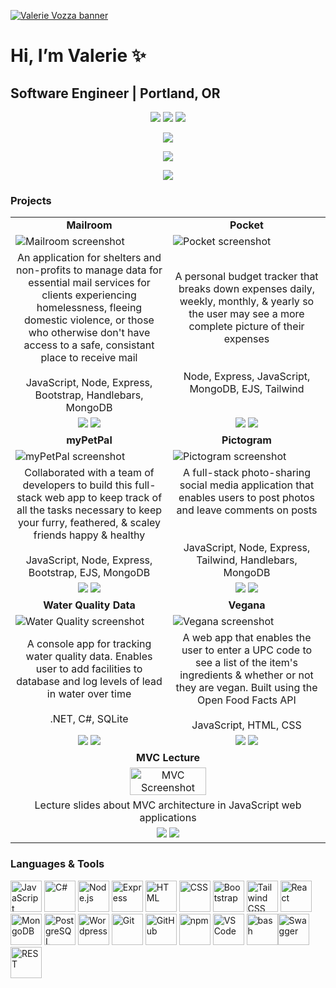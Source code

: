 [![Valerie Vozza banner](https://user-images.githubusercontent.com/101529105/189467733-f9936afd-971c-43ed-9a8f-6e8cbe0cf89e.png)](https://valerievozza.dev)


# Hi, I’m Valerie ✨
## Software Engineer | Portland, OR

<p align="center">
  <a href="https://valerievozza.dev" alt="Portfolio"><img src="https://img.shields.io/badge/portfolio-valerievozza.dev-13B499"></a>
  <a href="https://www.linkedin.com/in/valerievozza" alt="LinkedIn"><img src="https://img.shields.io/badge/linkedin-%2Fvalerievozza-13B499"></a>
  <a href="https://www.twitter.com/valerievozza_" alt="Twitter"><img src ="https://img.shields.io/badge/twitter-%2Fvalerievozza__-13B499"></a>
</p>
<p align="center">
  <a href="https://www.codewars.com/users/valerievozza" alt="Codewars"><img src="https://www.codewars.com/users/valerievozza/badges/small"></a>
</p>

<p align="center">
  <a href="https://leetcode.com/valerievozza/" alt="Leetcode"><img src="https://img.shields.io/badge/dynamic/json?style=flat&labelColor=black&color=%23ffa116&label=Solved&query=solvedOverTotal&url=https%3A%2F%2Fleetcode-badge.vercel.app%2Fapi%2Fusers%2Fvalerievozza&logo=leetcode&logoColor=yellow"></a>
</p>

<p align="center">
  <img src="https://github-readme-streak-stats.herokuapp.com/?user=valerievozza&theme=dark"/>
</p>

<!-- <p align="center">
  <a href="https://github.com/anuraghazra/github-readme-stats/">
    <img src="https://github-readme-stats.vercel.app/api/top-langs/?username=valerievozza&layout=compact&theme=dark">
  </a>
</p> -->


### Projects

<!-- TABLE TABLE -->
<table>
  
<!--  ROW 1  -->
  <tr>
    <td width="50%" align="center">
      <b>Mailroom</b>
    </td>
    <td width="50%" align="center">
      <b>Pocket</b>
    </td>
  </tr>
  <tr>
    <td>
      <img src="https://user-images.githubusercontent.com/101529105/191888110-02847a0b-350d-405c-bad2-579aa0d25bdd.png" alt="Mailroom screenshot">
    </td>
    <td>
      <img src="https://user-images.githubusercontent.com/101529105/193366642-cbafa577-aa45-4111-ad22-2ef74074151f.png" alt="Pocket screenshot">
    </td>
  </tr>
  <tr>
    <td align="center">
      An application for shelters and non-profits to manage data for essential mail services for clients experiencing homelessness, fleeing domestic violence, or those who otherwise don't have access to a safe, consistant place to receive mail<br><br>JavaScript, Node, Express, Bootstrap, Handlebars, MongoDB
    </td>
    <td align="center">
      A personal budget tracker that breaks down expenses daily, weekly, monthly, & yearly so the user may see a more complete picture of their expenses<br><br><br>Node, Express, JavaScript, MongoDB, EJS, Tailwind
    </td>
  <tr>
    <td align="center">
      <a href="https://github.com/valerievozza/mailroom"><img src="https://img.shields.io/badge/✨ -repo-13B499"></a> <a href="https://mailroom.cyclic.app"><img src="https://img.shields.io/badge/🌐 -website-13B499"></a>
    </td>
    <td align="center">
      <a href="https://github.com/valerievozza/pocket"><img src="https://img.shields.io/badge/✨ -repo-13B499"></a> <a href="https://pocket.cyclic.app"><img src="https://img.shields.io/badge/🌐 -website-13B499"></a>
    </td>
  </tr>
  
<!--  ROW 2  -->
  <tr>
    <td width="50%" align="center">
      <b>myPetPal</b>
    </td>
    <td width="50%" align="center">
      <b>Pictogram</b>
    </td>
  </tr>
  <tr>
    <td>
      <img src="https://user-images.githubusercontent.com/101529105/209583958-3d49da14-8704-4561-89bf-989d295d7b70.png" alt="myPetPal screenshot">
    </td>
    <td>
      <img src="https://user-images.githubusercontent.com/101529105/191889904-161375f7-07aa-42cc-bbfc-0bb01ee2af20.png" alt="Pictogram screenshot">
    </td>
  </tr>
  <tr>
    <td align="center">
      Collaborated with a team of developers to build this full-stack web app to keep track of all the tasks necessary to keep your furry, feathered, & scaley friends happy & healthy<br><br>JavaScript, Node, Express, Bootstrap, EJS, MongoDB
    </td>
    <td align="center">
      A full-stack photo-sharing social media application that enables users to post photos and leave comments on posts<br><br><br>JavaScript, Node, Express, Tailwind, Handlebars, MongoDB
    </td>
  <tr>
    <td align="center">
      <a href="https://github.com/valerievozza/myPetPal"><img src="https://img.shields.io/badge/✨ -repo-13B499"></a> <a href="https://mypetpal.onrender.com/"><img src="https://img.shields.io/badge/🌐 -website-13B499"></a>
    </td>
    <td align="center">
      <a href="https://github.com/valerievozza/pictogram"><img src="https://img.shields.io/badge/✨ -repo-13B499"></a> <a href="https://pictogram.cyclic.app"><img src="https://img.shields.io/badge/🌐 -website-13B499"></a>
    </td>
  </tr>

<!--  ROW 3  -->
  <tr>
    <td width="50%" align="center">
      <b>Water Quality Data</b>
    </td>
    <td width="50%" align="center">
      <b>Vegana</b>
    </td>
  </tr>
  <tr>
    <td>
      <img src="https://user-images.githubusercontent.com/101529105/209583363-7e97e97b-ddbb-468f-b199-59825a8e3a8b.png" alt="Water Quality screenshot">
    </td>
    <td>
      <img src="https://user-images.githubusercontent.com/101529105/189467039-fece082c-4e5d-4508-9bd2-c7d53efe9583.png" alt="Vegana screenshot">
    </td>
  </tr>
  <tr>
    <td align="center">
      A console app for tracking water quality data. Enables user to add facilities to database and log levels of lead in water over time<br><br>.NET, C#, SQLite
    </td>
    <td align="center">
      A web app that enables the user to enter a UPC code to see a list of the item's ingredients & whether or not they are vegan. Built using the Open Food Facts API<br><br>JavaScript, HTML, CSS
    </td>
  <tr>
    <td align="center">
      <a href="https://github.com/valerievozza/water-quality"><img src="https://img.shields.io/badge/✨ -repo-13B499"></a> <a href="https://github.com/valerievozza/water-quality/archive/refs/heads/main.zip"><img src="https://img.shields.io/badge/🖥️ -download-13B499"></a>
    </td>
    <td align="center">
      <a href="https://github.com/valerievozza/vegana"><img src="https://img.shields.io/badge/✨ -repo-13B499"></a> <a href="https://vegana.netlify.app"><img src="https://img.shields.io/badge/🌐 -website-13B499"></a>
    </td>
  </tr>
  
<!--  ROW 4  -->
  <tr>
    <td colspan="2" width="100%" align="center">
      <b>MVC Lecture</b>
    </td>
  </tr>
  <tr>
    <td colspan="2" width="100%" align="center">
      <img src="https://user-images.githubusercontent.com/101529105/200444182-423c29e9-3617-46d9-be68-204e894e532b.png" alt="MVC Screenshot" width="50%">
    </td>
  </tr>
  <tr>
    <td colspan="2" width="100%" align="center">
      Lecture slides about MVC architecture in JavaScript web applications
    </td>
  <tr>
    <td colspan="2" width="100%" align="center">
      <a href="https://github.com/valerievozza/mvc-architecture"><img src="https://img.shields.io/badge/✨ -repo-13B499"></a> <a href="https://drive.google.com/file/d/18LKtNDYxT-YM5_VflXB7B7B2cJxzCIQW/view?usp=sharing"><img src="https://img.shields.io/badge/🌐 -website-13B499"></a>
    </td>
  </tr>
</table>

### Languages & Tools

<!-- JAVASCRIPT -->
<img src="https://user-images.githubusercontent.com/25181517/117447155-6a868a00-af3d-11eb-9cfe-245df15c9f3f.png" alt="JavaScript" width="50px"><!-- C# -->
<img src="https://user-images.githubusercontent.com/25181517/121405384-444d7300-c95d-11eb-959f-913020d3bf90.png" alt="C#" width="50px"><!-- NODE -->
<img src="https://user-images.githubusercontent.com/25181517/183568594-85e280a7-0d7e-4d1a-9028-c8c2209e073c.png" alt="Node.js" width="50px"><!-- EXPRESS -->
<img src="https://user-images.githubusercontent.com/25181517/183859966-a3462d8d-1bc7-4880-b353-e2cbed900ed6.png" alt="Express" width="50px"><!-- HTML -->
<img src="https://user-images.githubusercontent.com/25181517/192158954-f88b5814-d510-4564-b285-dff7d6400dad.png" alt="HTML" width="50px"><!-- CSS -->
<img src="https://user-images.githubusercontent.com/25181517/183898674-75a4a1b1-f960-4ea9-abcb-637170a00a75.png" alt="CSS" width="50px"><!-- BOOTSTRAP -->
<img src="https://user-images.githubusercontent.com/25181517/183898054-b3d693d4-dafb-4808-a509-bab54cf5de34.png" alt="Bootstrap" width="50px"><!-- TAILWIND -->
<img src="https://user-images.githubusercontent.com/25181517/202896760-337261ed-ee92-4979-84c4-d4b829c7355d.png" alt="Tailwind CSS" width="50px"><!-- REACT -->
<img src="https://user-images.githubusercontent.com/25181517/183897015-94a058a6-b86e-4e42-a37f-bf92061753e5.png" alt="React" width="50px"><!-- MONGODB -->
<img src="https://user-images.githubusercontent.com/25181517/182884177-d48a8579-2cd0-447a-b9a6-ffc7cb02560e.png" alt="MongoDB" width="50px"><!-- POSTGRESQL -->
<img src="https://user-images.githubusercontent.com/25181517/117208740-bfb78400-adf5-11eb-97bb-09072b6bedfc.png" alt="PostgreSQL" width="50px"><!-- WORDPRESS -->
<img src="https://user-images.githubusercontent.com/25181517/192158957-b1256181-356c-46a3-beb9-487af08a6266.png" alt="Wordpress" width="50px"><!-- GIT -->
<img src="https://user-images.githubusercontent.com/25181517/192108372-f71d70ac-7ae6-4c0d-8395-51d8870c2ef0.png" alt="Git" width="50px"><!-- GITHUB -->
<img src="https://user-images.githubusercontent.com/25181517/192108374-8da61ba1-99ec-41d7-80b8-fb2f7c0a4948.png" alt="GitHub" width="50px"><!-- NPM -->
<img src="https://user-images.githubusercontent.com/25181517/121401671-49102800-c959-11eb-9f6f-74d49a5e1774.png" alt="npm" width="50px"><!-- VSCODE -->
<img src="https://user-images.githubusercontent.com/25181517/192108891-d86b6220-e232-423a-bf5f-90903e6887c3.png" alt="VS Code" width="50px"><!-- BASH -->
<img src="https://user-images.githubusercontent.com/25181517/192158606-7c2ef6bd-6e04-47cf-b5bc-da2797cb5bda.png" alt="bash" width="50px"><!-- SWAGGER --><img src="https://user-images.githubusercontent.com/25181517/186711335-a3729606-5a78-4496-9a36-06efcc74f800.png" alt="Swagger" width="50px"><!-- RESTAPI --><img src="https://user-images.githubusercontent.com/25181517/192107858-fe19f043-c502-4009-8c47-476fc89718ad.png" alt="REST" width="50px">
